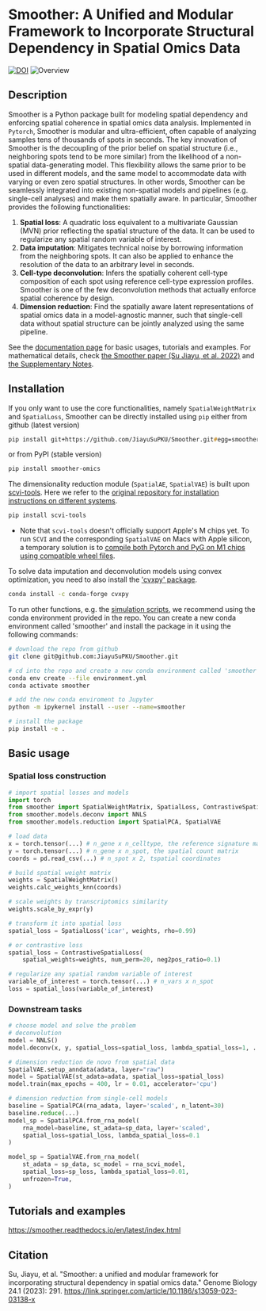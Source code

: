# Smoother: A Unified and Modular Framework to Incorporate Structural Dependency in Spatial Omics Data
[![DOI](https://zenodo.org/badge/546425993.svg)](https://zenodo.org/doi/10.5281/zenodo.10242921)
![Overview](/docs/img/Smoother_overview.png)

## Description
Smoother is a Python package built for modeling spatial dependency and enforcing spatial coherence in spatial omics data analysis. Implemented in `Pytorch`, Smoother is modular and ultra-efficient, often capable of analyzing samples tens of thousands of spots in seconds. The key innovation of Smoother is the decoupling of the prior belief on spatial structure (i.e., neighboring spots tend to be more similar) from the likelihood of a non-spatial data-generating model. This flexibility allows the same prior to be used in different models, and the same model to accommodate data with varying or even zero spatial structures. In other words, Smoother can be seamlessly integrated into existing non-spatial models and pipelines (e.g. single-cell analyses) and make them spatially aware. In particular, Smoother provides the following functionalities:

1. **Spatial loss**: A quadratic loss equivalent to a multivariate Gaussian (MVN) prior reflecting the spatial structure of the data. It can be used to regularize any spatial random variable of interest.
2. **Data imputation**: Mitigates technical noise by borrowing information from the neighboring spots. It can also be applied to enhance the resolution of the data to an arbitrary level in seconds.
3. **Cell-type deconvolution**: Infers the spatially coherent cell-type composition of each spot using reference cell-type expression profiles. Smoother is one of the few deconvolution methods that actually enforce spatial coherence by design.
4. **Dimension reduction**: Find the spatially aware latent representations of spatial omics data in a model-agnostic manner, such that single-cell data without spatial structure can be jointly analyzed using the same pipeline.

See the [documentation page](https://smoother.readthedocs.io/en/latest/index.html) for basic usages, tutorials and examples. 
For mathematical details, check [the Smoother paper (Su Jiayu, et al. 2022)](https://www.biorxiv.org/content/10.1101/2022.10.25.513785v2.full) and [the Supplementary Notes](/docs/Smoother_sup_notes.pdf).

## Installation
If you only want to use the core functionalities, namely `SpatialWeightMatrix` and `SpatialLoss`, Smoother can be directly installed using `pip` either from github (latest version)
```zsh
pip install git+https://github.com/JiayuSuPKU/Smoother.git#egg=smoother
```
or from PyPI (stable version)
```zsh
pip install smoother-omics
```

The dimensionality reduction module (`SpatialAE`, `SpatialVAE`) is built upon [scvi-tools](https://docs.scvi-tools.org/en/stable/index.html). Here we refer to the [original repository for installation instructions on different systems](https://docs.scvi-tools.org/en/stable/installation.html).
```zsh
pip install scvi-tools
```


- Note that `scvi-tools` doesn't officially support Apple's M chips yet. To run `SCVI` and the corresponding `SpatialVAE` on Macs with Apple silicon, a temporary solution is to [compile both Pytorch and PyG on M1 chips using compatible wheel files](https://github.com/rusty1s/pytorch_scatter/issues/241#issuecomment-1086887332). 

To solve data imputation and deconvolution models using convex optimization, you need to also install the ['cvxpy' package](https://www.cvxpy.org/).

```zsh
conda install -c conda-forge cvxpy
```

To run other functions, e.g. the [simulation scripts](/simulation/README.md), we recommend using the conda environment provided in the repo. You can create a new conda environment called 'smoother' and install the package in it using the following commands:
```zsh
# download the repo from github
git clone git@github.com:JiayuSuPKU/Smoother.git

# cd into the repo and create a new conda environment called 'smoother'
conda env create --file environment.yml
conda activate smoother

# add the new conda enviroment to Jupyter
python -m ipykernel install --user --name=smoother

# install the package
pip install -e .
```

## Basic usage
### Spatial loss construction
```python
# import spatial losses and models
import torch
from smoother import SpatialWeightMatrix, SpatialLoss, ContrastiveSpatialLoss
from smoother.models.deconv import NNLS
from smoother.models.reduction import SpatialPCA, SpatialVAE

# load data
x = torch.tensor(...) # n_gene x n_celltype, the reference signature matrix
y = torch.tensor(...) # n_gene x n_spot, the spatial count matrix
coords = pd.read_csv(...) # n_spot x 2, tspatial coordinates

# build spatial weight matrix
weights = SpatialWeightMatrix()
weights.calc_weights_knn(coords)

# scale weights by transcriptomics similarity
weights.scale_by_expr(y)

# transform it into spatial loss
spatial_loss = SpatialLoss('icar', weights, rho=0.99)

# or contrastive loss
spatial_loss = ContrastiveSpatialLoss(
    spatial_weights=weights, num_perm=20, neg2pos_ratio=0.1)

# regularize any spatial random variable of interest
variable_of_interest = torch.tensor(...) # n_vars x n_spot
loss = spatial_loss(variable_of_interest)
```

### Downstream tasks
```python
# choose model and solve the problem
# deconvolution
model = NNLS()
model.deconv(x, y, spatial_loss=spatial_loss, lambda_spatial_loss=1, ...)

# dimension reduction de novo from spatial data
SpatialVAE.setup_anndata(adata, layer="raw")
model = SpatialVAE(st_adata=adata, spatial_loss=spatial_loss)
model.train(max_epochs = 400, lr = 0.01, accelerator='cpu')

# dimension reduction from single-cell models
baseline = SpatialPCA(rna_adata, layer='scaled', n_latent=30)
baseline.reduce(...)
model_sp = SpatialPCA.from_rna_model(
    rna_model=baseline, st_adata=sp_data, layer='scaled',
    spatial_loss=spatial_loss, lambda_spatial_loss=0.1
)

model_sp = SpatialVAE.from_rna_model(
    st_adata = sp_data, sc_model = rna_scvi_model, 
    spatial_loss=sp_loss, lambda_spatial_loss=0.01,
    unfrozen=True,
)
```

## Tutorials and examples
https://smoother.readthedocs.io/en/latest/index.html

## Citation
Su, Jiayu, et al. "Smoother: a unified and modular framework for incorporating structural dependency in spatial omics data." Genome Biology 24.1 (2023): 291.
https://link.springer.com/article/10.1186/s13059-023-03138-x